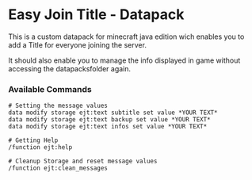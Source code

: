 # Easy Join Title - Datapack

This is a custom datapack for minecraft java edition wich enables you to add a Title for everyone joining the server.

It should also enable you to manage the info displayed in game without accessing the datapacksfolder again.


### Available Commands
```
# Setting the message values
data modify storage ejt:text subtitle set value *YOUR TEXT*
data modify storage ejt:text backup set value *YOUR TEXT*
data modify storage ejt:text infos set value *YOUR TEXT*

# Getting Help
/function ejt:help

# Cleanup Storage and reset message values
/function ejt:clean_messages
```
